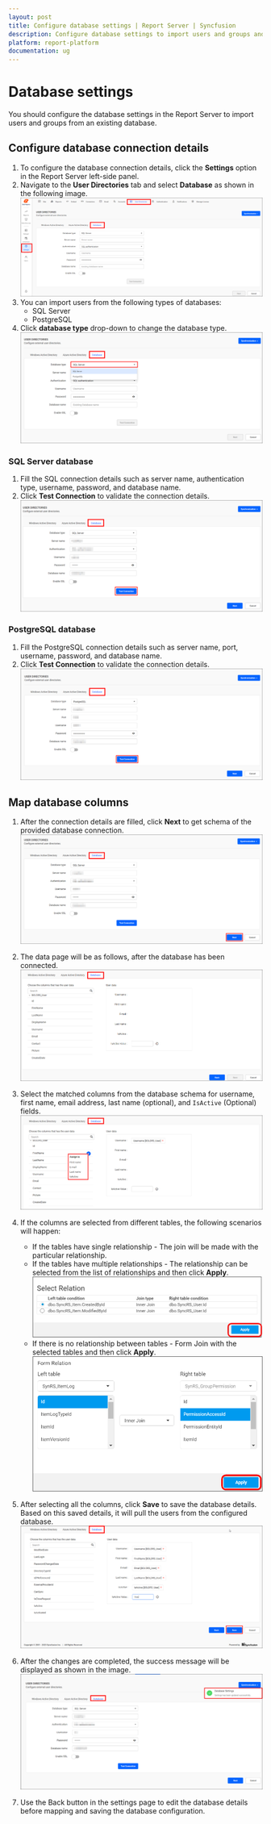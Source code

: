 ```yaml
---
layout: post
title: Configure database settings | Report Server | Syncfusion
description: Configure database settings to import users and groups and synchronize their details after importing into the Bold Reports On-Premise.
platform: report-platform
documentation: ug
---
```


# Database settings

You should configure the database settings in the Report Server to import users and groups from an existing database.

## Configure database connection details

1. To configure the database connection details, click the **Settings** option in the Report Server left-side panel.
2. Navigate to the **User Directories** tab and select **Database** as shown in the following image.
![Database connection configuration page](/static/assets/on-premise/images/settings/database-settings-page.png)
3. You can import users from the following types of databases:
    * SQL Server
    * PostgreSQL
4. Click **database type** drop-down to change the database type.
![Select database Type](/static/assets/on-premise/images/settings/select-database-type.png)

### SQL Server database

1. Fill the SQL connection details such as server name, authentication type, username, password, and database name.
2. Click **Test Connection** to validate the connection details.
![Configuring SQL Server database connection](/static/assets/on-premise/images/settings/connect-to-sqlserver-database.png)

### PostgreSQL database

1. Fill the PostgreSQL connection details such as server name, port, username, password, and database name.
2. Click **Test Connection** to validate the connection details.
![Configuring PostgreSQL database connection](/static/assets/on-premise/images/settings/connect-to-postgresql-database.png)

## Map database columns

1. After the connection details are filled, click **Next** to get schema of the provided database connection.
![Select Next option from database page](/static/assets/on-premise/images/settings/next-click.png)
2. The data page will be as follows, after the database has been connected.
![Database mapping column](/static/assets/on-premise/images/settings/select-columns-page.png)
3. Select the matched columns from the database schema for username, first name, email address, last name (optional), and `IsActive` (Optional) fields.
![Mapping database column with user fields](/static/assets/on-premise/images/settings/map-columns.png)

4. If the columns are selected from different tables, the following scenarios will happen:
    * If the tables have single relationship - The join will be made with the particular relationship.
    * If the tables have multiple relationships - The relationship can be selected from the list of relationships and then click **Apply**.
    ![Select table relationship](/static/assets/on-premise/images/settings/select-relation.png)
    * If there is no relationship between tables - Form Join with the selected tables and then click **Apply**.
    ![Form table relationship](/static/assets/on-premise/images/settings/form-relation.png)

5. After selecting all the columns, click **Save** to save the database details. Based on this saved details, it will pull the users from the configured database.
![Saving database details](/static/assets/on-premise/images/settings/save-database-details.png)

6. After the changes are completed, the success message will be displayed as shown in the image.
![Database configuration success message](/static/assets/on-premise/images/settings/database-details-saved.png)

7. Use the Back button in the settings page to edit the database details before mapping and saving the database configuration.